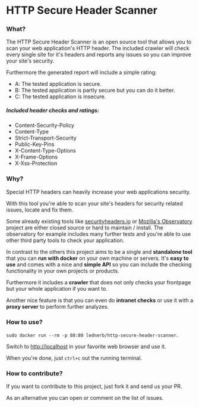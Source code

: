 # HTTP Secure Header Scanner

### What?
The HTTP Secure Header Scanner is an open source tool that allows you to scan your web application's HTTP header.
The included crawler will check every single site for it's headers and reports any issues so you can improve your site's security.

Furthermore the generated report will include a simple rating:

- A: The tested application is secure.
- B: The tested application is partly secure but you can do it better.
- C: The tested application is insecure.

##### Included header checks and ratings:
- Content-Security-Policy
- Content-Type
- Strict-Transport-Security
- Public-Key-Pins
- X-Content-Type-Options
- X-Frame-Options
- X-Xss-Protection


### Why?
Special HTTP headers can heavily increase your web applications security.

With this tool you're able to scan your site's headers for security related issues, locate and fix them.

Some already existing tools like [securityheaders.io](https://securityheaders.io) or [Mozilla's Observatory](https://observatory.mozilla.org) project
are either closed source or hard to maintain / install.
The observatory for example includes many further tests and you're able to use other third party tools to check your application.


In contrast to the others this project aims to be a single and **standalone tool** that you can **run with docker** on your own machine or servers.
It's **easy to use** and comes with a nice and **simple API** so you can include the checking functionality in your own projects or products.

Furthermore it includes a **crawler** that does not only checks your frontpage but your whole application if you want to.

Another nice feature is that you can even do **intranet checks** or use it with a **proxy server** to perform further analyzes.


### How to use?
`sudo docker run --rm -p 80:80 lednerb/http-secure-header-scanner`.

Switch to [http://localhost](http://localhost) in your favorite web browser and use it.

When you're done, just `ctrl+c` out the running terminal.


### How to contribute?
If you want to contribute to this project, just fork it and send us your PR.

As an alternative you can open or comment on the list of issues.